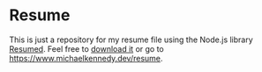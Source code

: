 # Resume


This is just a repository for my resume file using the Node.js library [Resumed](https://www.npmjs.com/package/resumed). Feel free to [download it](https://github.com/xNS5/resume/blob/prod/MichaelKennedy_Resume.pdf) or go to https://www.michaelkennedy.dev/resume.
